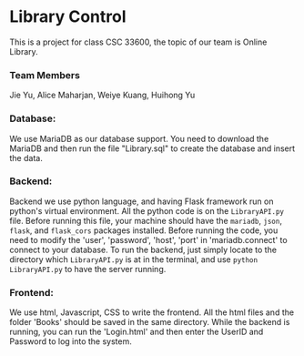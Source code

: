 # Library Control
This is a project for class CSC 33600, the topic of our team is Online Library.

### Team Members
Jie Yu, Alice Maharjan, Weiye Kuang, Huihong Yu 

### Database:

We use MariaDB as our database support.
You need to download the MariaDB and then run the file "Library.sql" to create the database and insert the data.

### Backend:

Backend we use python language, and having Flask framework run on python's virtual environment.
All the python code is on the `LibraryAPI.py` file.
Before running this file, your machine should have the `mariadb`, `json`, `flask`, and `flask_cors` packages installed.
Before running the code, you need to modify the 'user', 'password', 'host', 'port' in 'mariadb.connect' to connect to your database.
To run the backend, just simply locate to the directory which `LibraryAPI.py` is at in the terminal, and use `python LibraryAPI.py` to have the server running.

### Frontend:

We use html, Javascript, CSS to write the frontend.
All the html files and the folder 'Books' should be saved in the same directory.
While the backend is running, you can run the 'Login.html' and then enter the UserID and Password to log into the system.
